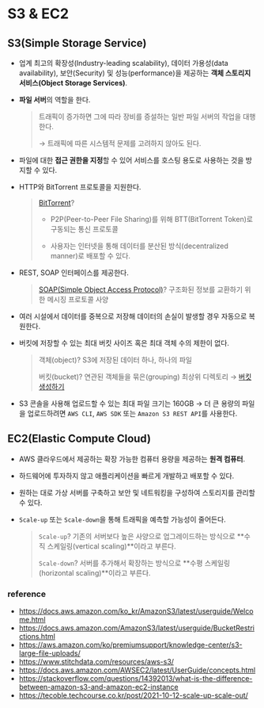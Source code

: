 # S3 & EC2

## S3(Simple Storage Service)

- 업계 최고의 확장성(Industry-leading scalability), 데이터 가용성(data availability), 보안(Security) 및 성능(performance)을 제공하는 **객체 스토리지 서비스(Object Storage Services)**.
- **파일 서버**의 역할을 한다.

  > 트래픽이 증가하면 그에 따라 장비를 증설하는 일반 파일 서버의 작업을 대행한다.
  >
  > → 트래픽에 따른 시스템적 문제를 고려하지 않아도 된다.

- 파일에 대한 **접근 권한을 지정**할 수 있어 서비스를 호스팅 용도로 사용하는 것을 방지할 수 있다.

- HTTP와 BitTorrent 프로토콜을 지원한다.

  > [BitTorrent](https://www.bittorrent.com/)?
  >
  > - P2P(Peer-to-Peer File Sharing)를 위해 BTT(BitTorrent Token)로 구동되는 통신 프로토콜
  >
  > - 사용자는 인터넷을 통해 데이터를 분산된 방식(decentralized manner)로 배포할 수 있다.

- REST, SOAP 인터페이스를 제공한다.

  > [SOAP(Simple Object Access Protocol)](https://en.wikipedia.org/wiki/SOAP)? 구조화된 정보를 교환하기 위한 메시징 프로토콜 사양

- 여러 시설에서 데이터를 중복으로 저장해 데이터의 손실이 발생할 경우 자동으로 복원한다.
- 버킷에 저장할 수 있는 최대 버킷 사이즈 혹은 최대 객체 수의 제한이 없다.

  > 객체(object)? S3에 저장된 데이터 하나, 하나의 파일
  >
  > 버킷(bucket)? 연관된 객체들을 묶은(grouping) 최상위 디렉토리 → [버킷 생성하기](https://dev.classmethod.jp/articles/for-beginner-s3-explanation/)

- S3 콘솔을 사용해 업로드할 수 있는 최대 파일 크기는 160GB → 더 큰 용량의 파일을 업로드하려면 `AWS CLI`, `AWS SDK` 또는 `Amazon S3 REST API`를 사용한다.

## EC2(Elastic Compute Cloud)

- AWS 클라우드에서 제공하는 확장 가능한 컴퓨터 용량을 제공하는 **원격 컴퓨터**.
- 하드웨어에 투자하지 않고 애플리케이션을 빠르게 개발하고 배포할 수 있다.
- 원하는 대로 가상 서버를 구축하고 보안 및 네트워킹을 구성하여 스토리지를 관리할 수 있다.
- `Scale-up` 또는 `Scale-down`을 통해 트래픽을 예측할 가능성이 줄어든다.

  > `Scale-up`? 기존의 서버보다 높은 사양으로 업그레이드하는 방식으로 **수직 스케일링(vertical scaling)**이라고 부른다.
  >
  > `Scale-down`? 서버를 추가해서 확장하는 방식으로 **수평 스케일링(horizontal scaling)**이라고 부른다.

### reference

- https://docs.aws.amazon.com/ko_kr/AmazonS3/latest/userguide/Welcome.html
- https://docs.aws.amazon.com/AmazonS3/latest/userguide/BucketRestrictions.html
- https://aws.amazon.com/ko/premiumsupport/knowledge-center/s3-large-file-uploads/
- https://www.stitchdata.com/resources/aws-s3/
- https://docs.aws.amazon.com/AWSEC2/latest/UserGuide/concepts.html
- https://stackoverflow.com/questions/14392013/what-is-the-difference-between-amazon-s3-and-amazon-ec2-instance
- https://tecoble.techcourse.co.kr/post/2021-10-12-scale-up-scale-out/

